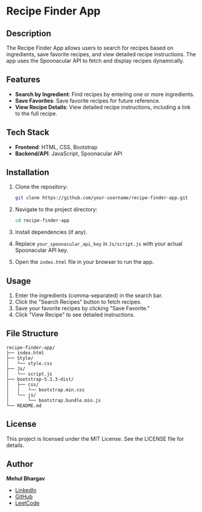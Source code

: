 
# Recipe Finder App

## Description

The Recipe Finder App allows users to search for recipes based on ingredients, save favorite recipes, and view detailed recipe instructions. The app uses the Spoonacular API to fetch and display recipes dynamically.

## Features

- **Search by Ingredient**: Find recipes by entering one or more ingredients.
- **Save Favorites**: Save favorite recipes for future reference.
- **View Recipe Details**: View detailed recipe instructions, including a link to the full recipe.

## Tech Stack

- **Frontend**: HTML, CSS, Bootstrap
- **Backend/API**: JavaScript, Spoonacular API

## Installation

1. Clone the repository:

   ```bash
   git clone https://github.com/your-username/recipe-finder-app.git
   ```

2. Navigate to the project directory:

   ```bash
   cd recipe-finder-app
   ```

3. Install dependencies (if any).

4. Replace `your_spoonacular_api_key` in `Js/script.js` with your actual Spoonacular API key.

5. Open the `index.html` file in your browser to run the app.

## Usage

1. Enter the ingredients (comma-separated) in the search bar.
2. Click the "Search Recipes" button to fetch recipes.
3. Save your favorite recipes by clicking "Save Favorite."
4. Click "View Recipe" to see detailed instructions.

## File Structure

```
recipe-finder-app/
├── index.html
├── Style/
│   └── style.css
├── Js/
│   └── script.js
├── bootstrap-5.3.3-dist/
│   ├── css/
│   │   └── bootstrap.min.css
│   └── js/
│       └── bootstrap.bundle.min.js
└── README.md
```

## License

This project is licensed under the MIT License. See the LICENSE file for details.

## Author

**Mehul Bhargav**  
- [LinkedIn](https://www.linkedin.com/in/mrmehulbhargav)  
- [GitHub](https://github.com/mrMehulbhargav)  
- [LeetCode](https://leetcode.com/u/mrmehulbhargav/)
